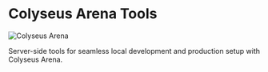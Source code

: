 # Colyseus Arena Tools

![Colyseus Arena](arena-logo.png?raw=1)

Server-side tools for seamless local development and production setup with Colyseus Arena.
